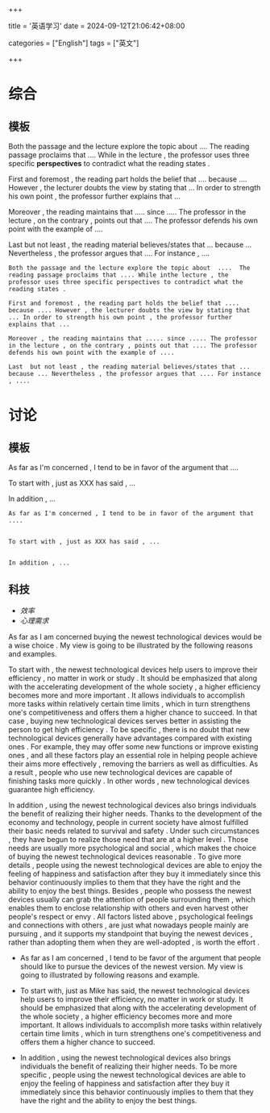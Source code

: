 +++

title = '英语学习'
date = 2024-09-12T21:06:42+08:00

categories = ["English"] 
tags = ["英文"]

+++



# 综合


## 模板

Both the passage and the lecture explore the topic about  ....  The reading passage proclaims that .... While in the lecture , the professor uses three specific **perspectives** to contradict what the reading states .          

First and foremost , the reading part holds the belief that .... because .... However , the lecturer doubts the view by stating that ... In order to strength his own point , the professor further explains that ...              

Moreover , the reading maintains that ..... since ..... The professor in the lecture , on the contrary , points out that .... The professor defends his own point with the example of ....         

Last  but not least , the reading material believes/states that ... because ... Nevertheless , the professor argues that .... For instance , ....       



```
Both the passage and the lecture explore the topic about  ....  The reading passage proclaims that .... While inthe lecture , the professor uses three specific perspectives to contradict what the reading states .          

First and foremost , the reading part holds the belief that .... because .... However , the lecturer doubts the view by stating that ... In order to strength his own point , the professor further explains that ...              

Moreover , the reading maintains that ..... since ..... The professor in the lecture , on the contrary , points out that .... The professor defends his own point with the example of ....         

Last  but not least , the reading material believes/states that ... because ... Nevertheless , the professor argues that .... For instance , ....  

```





















# 讨论


## 模板

As far as I'm concerned , I tend to be in favor of the argument that ....      



To start with , just as XXX has said , ...     



In addition , ...     



```
As far as I'm concerned , I tend to be in favor of the argument that ....      


To start with , just as XXX has said , ...     


In addition , ...     
```






## 科技

- *效率*
- *心理需求*

As far as I am concerned buying the newest technological devices would be a wise choice . My view is going to be illustrated by the following reasons and examples.        

To start with , the newest technological devices help users to improve their efficiency , no matter in work or study . It should be emphasized that along with the accelerating development of the whole society , a higher efficiency becomes more and more important . It allows individuals to accomplish more tasks within relatively certain time limits , which in turn strengthens one's competitiveness and offers them a higher chance to succeed. In that case , buying new technological devices serves better in assisting the person to get high efficiency . To be specific , there is no doubt that new technological devices generally have advantages compared with existing ones . For example, they may offer some new functions or improve existing ones , and all these factors play an essential role in helping people achieve their aims more effectively , removing the barriers as well as difficulties. As a result , people who use new technological devices are capable of finishing tasks more quickly . In other words , new technological devices guarantee high efficiency.              

In addition , using the newest technological devices also brings individuals the benefit of realizing their higher needs. Thanks to the development of the economy and technology, people in current society have almost fulfilled their basic needs related to survival and safety . Under such circumstances , they have begun to realize those need that are at a higher level . Those needs are usually more psychological and social , which makes the choice of buying the newest technological devices reasonable .  To give more details , people using the newest technological devices are able to enjoy the feeling of happiness and satisfaction after they buy it immediately since this  behavior continuously implies to them that they have the right and the ability to enjoy the best things.  Besides , people who possess the newest devices usually can grab the attention of people surrounding them , which enables them to enclose relationship with others and even harvest other people's respect or envy . All factors listed above , psychological feelings and connections with others , are just what  nowadays people mainly are pursuing , and it supports my standpoint that buying the newest devices , rather than adopting them when they are well-adopted , is worth the effort .    



- As far as I am concerned , I tend to be favor of the argument that people should like to pursue the devices of the newest version. My view is going to illustrated by following reasons and example.

- To start with, just as Mike has said, the newest technological devices help users to improve their efficiency, no matter in work or study. It should be emphasized that along with the accelerating development of the whole society , a higher efficiency becomes more and more important. It allows individuals to accomplish more tasks within relatively certain time limits , which in turn strengthens one's competitiveness and offers them a higher chance to succeed. 

- In addition , using the newest technological devices also brings individuals the benefit of realizing their higher needs.  To be more specific , people using the newest technological devices are able to enjoy the feeling of happiness and satisfaction after they buy it immediately since this behavior continuously implies to them that they have the right and the ability to enjoy the best things. 























